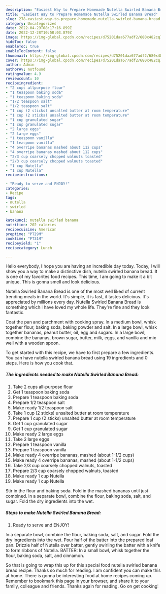 ```yaml
---
description: "Easiest Way to Prepare Homemade Nutella Swirled Banana Bread"
title: "Easiest Way to Prepare Homemade Nutella Swirled Banana Bread"
slug: 278-easiest-way-to-prepare-homemade-nutella-swirled-banana-bread
category: Uncategorized
date: 2022-04-29T08:17:16.899Z
date: 2022-12-28T10:50:03.879Z
image: https://img-global.cpcdn.com/recipes/d75201daa677adf2/680x482cq70/nutella-swirled-banana-bread-recipe-main-photo.jpg
hideToc: false
enableToc: true
enableTocContent: false
thumbnail: https://img-global.cpcdn.com/recipes/d75201daa677adf2/680x482cq70/nutella-swirled-banana-bread-recipe-main-photo.jpg
cover: https://img-global.cpcdn.com/recipes/d75201daa677adf2/680x482cq70/nutella-swirled-banana-bread-recipe-main-photo.jpg
author: Admin
authorAv: notfound
ratingvalue: 4.9
reviewcount: 10
recipeingredient:
- "2 cups allpurpose flour"
- "1 teaspoon baking soda"
- "1 teaspoon baking soda"
- "1/2 teaspoon salt"
- "1/2 teaspoon salt"
- "1 cup (2 sticks) unsalted butter at room temperature"
- "1 cup (2 sticks) unsalted butter at room temperature"
- "1 cup granulated sugar"
- "1 cup granulated sugar"
- "2 large eggs"
- "2 large eggs"
- "1 teaspoon vanilla"
- "1 teaspoon vanilla"
- "4 overripe bananas mashed about 112 cups"
- "4 overripe bananas mashed about 112 cups"
- "2/3 cup coarsely chopped walnuts toasted"
- "2/3 cup coarsely chopped walnuts toasted"
- "1 cup Nutella"
- "1 cup Nutella"
recipeinstructions:

- "Ready to serve and ENJOY!"
categories:
- Recipe
tags:
- nutella
- swirled
- banana

katakunci: nutella swirled banana 
nutrition: 202 calories
recipecuisine: American
preptime: "PT29M"
cooktime: "PT31M"
recipeyield: "1"
recipecategory: Lunch

---
```



Hello everybody, I hope you are having an incredible day today. Today, I will show you a way to make a distinctive dish, nutella swirled banana bread. It is one of my favorites food recipes. This time, I am going to make it a bit unique. This is gonna smell and look delicious.

Nutella Swirled Banana Bread is one of the most well liked of current trending meals in the world. It's simple, it is fast, it tastes delicious. It's appreciated by millions every day. Nutella Swirled Banana Bread is something which I have loved my whole life. They're fine and they look fantastic.

Coat the pan and parchment with cooking spray. In a medium bowl, whisk together flour, baking soda, baking powder and salt. In a large bowl, whisk together bananas, peanut butter, oil, egg and sugars. In a large bowl, combine the bananas, brown sugar, butter, milk, eggs, and vanilla and mix well with a wooden spoon.


To get started with this recipe, we have to first prepare a few ingredients. You can have nutella swirled banana bread using 19 ingredients and 0 steps. Here is how you cook that.

<!--inarticleads1-->

##### The ingredients needed to make Nutella Swirled Banana Bread:

1. Take 2 cups all-purpose flour
1. Get 1 teaspoon baking soda
1. Prepare 1 teaspoon baking soda
1. Prepare 1/2 teaspoon salt
1. Make ready 1/2 teaspoon salt
1. Take 1 cup (2 sticks) unsalted butter at room temperature
1. Prepare 1 cup (2 sticks) unsalted butter at room temperature
1. Get 1 cup granulated sugar
1. Get 1 cup granulated sugar
1. Make ready 2 large eggs
1. Take 2 large eggs
1. Prepare 1 teaspoon vanilla
1. Prepare 1 teaspoon vanilla
1. Make ready 4 overripe bananas, mashed (about 1-1/2 cups)
1. Make ready 4 overripe bananas, mashed (about 1-1/2 cups)
1. Take 2/3 cup coarsely chopped walnuts, toasted
1. Prepare 2/3 cup coarsely chopped walnuts, toasted
1. Make ready 1 cup Nutella
1. Make ready 1 cup Nutella


Stir in the flour and baking soda. Fold in the mashed bananas until just combined. In a separate bowl, combine the flour, baking soda, salt, and sugar. Fold the dry ingredients into the wet. 

<!--inarticleads2-->

##### Steps to make Nutella Swirled Banana Bread:


1. Ready to serve and ENJOY!

In a separate bowl, combine the flour, baking soda, salt, and sugar. Fold the dry ingredients into the wet. Pour half of the batter into the prepared loaf pan. Drizzle half of Nutella over batter, gently swirling the batter with a knife to form ribbons of Nutella. BATTER: In a small bowl, whisk together the flour, baking soda, salt, and cinnamon. 

So that is going to wrap this up for this special food nutella swirled banana bread recipe. Thanks so much for reading. I am confident you can make this at home. There is gonna be interesting food at home recipes coming up. Remember to bookmark this page in your browser, and share it to your family, colleague and friends. Thanks again for reading. Go on get cooking!
